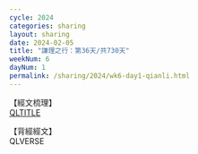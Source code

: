 ```yaml
---
cycle: 2024
categories: sharing
layout: sharing
date: 2024-02-05
title: "謙理之行：第36天/共730天"
weekNum: 6
dayNum: 1
permalink: /sharing/2024/wk6-day1-qianli.html
---
```

【經文梳理】  
[QLTITLE](QLLINK)

【背經經文】  
QLVERSE
